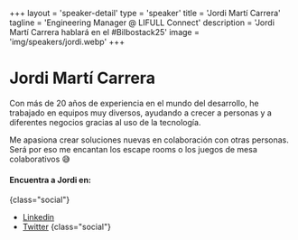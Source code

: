 +++
layout = 'speaker-detail'
type = 'speaker'
title = 'Jordi Martí Carrera'
tagline = 'Engineering Manager @ LIFULL Connect'
description = 'Jordi Martí Carrera hablará en el #Bilbostack25'
image = 'img/speakers/jordi.webp'
+++

# Jordi Martí Carrera

Con más de 20 años de experiencia en el mundo del desarrollo, he trabajado en equipos muy diversos, ayudando a crecer a personas y a diferentes negocios gracias al uso de la tecnología.  

Me apasiona crear soluciones nuevas en colaboración con otras personas. Será por eso me encantan los escape rooms o los juegos de mesa colaborativos 😅

#### Encuentra a Jordi en:

{class="social"}
* [Linkedin](https://www.linkedin.com/in/jmarti-heedrox/)
* [Twitter](https://twitter.com/itortv)
  {class="social"}